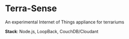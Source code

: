 # Terra-Sense
An experimental Internet of Things appliance for terrariums

**Stack**: Node.js, LoopBack, CouchDB/Cloudant
